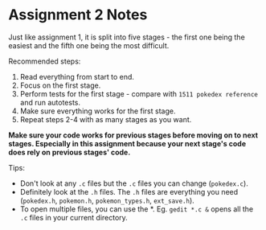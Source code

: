 # Assignment 2 Notes

Just like assignment 1, it is split into five stages - the first one being the easiest and the fifth one being the most difficult.

Recommended steps:
1. Read everything from start to end.
2. Focus on the first stage.
3. Perform tests for the first stage - compare with `1511 pokedex reference` and run autotests.
4. Make sure everything works for the first stage.
5. Repeat steps 2-4 with as many stages as you want.

**Make sure your code works for previous stages before moving on to next stages. Especially in this assignment because your next stage's code does rely on previous stages' code.**

Tips:
- Don't look at any `.c` files but the `.c` files you can change (`pokedex.c`).
- Definitely look at the `.h` files. The `.h` files are everything you need (`pokedex.h`, `pokemon.h`, `pokemon_types.h`, `ext_save.h`).
- To open multiple files, you can use the *. Eg. `gedit *.c &` opens all the `.c` files in your current directory.

